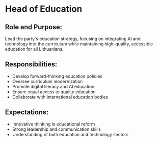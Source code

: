 # Head of Education

## Role and Purpose:
Lead the party's education strategy, focusing on integrating AI and technology into the curriculum while maintaining high-quality, accessible education for all Lithuanians.

## Responsibilities:
- Develop forward-thinking education policies
- Oversee curriculum modernization
- Promote digital literacy and AI education
- Ensure equal access to quality education
- Collaborate with international education bodies

## Expectations:
- Innovative thinking in educational reform
- Strong leadership and communication skills
- Understanding of both education and technology sectors
